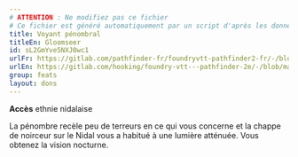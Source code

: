 ```yaml
---
# ATTENTION : Ne modifiez pas ce fichier
# Ce fichier est généré automatiquement par un script d'après les données du module Foundry VTT officiel et de sa traduction
title: Voyant pénombral
titleEn: Gloomseer
id: sL2GmYve5NXJ0wc1
urlFr: https://gitlab.com/pathfinder-fr/foundryvtt-pathfinder2-fr/-/blob/master/data/feats/sL2GmYve5NXJ0wc1.htm
urlEn: https://gitlab.com/hooking/foundry-vtt---pathfinder-2e/-/blob/master/packs/data/feats.db/gloomseer.json
group: feats
layout: dons
---
```

**Accès** ethnie nidalaise

La pénombre recèle peu de terreurs en ce qui vous concerne et la chappe de noirceur sur le Nidal vous a habitué à une lumière atténuée. Vous obtenez la vision nocturne.


